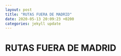 ```yaml
---
layout: post
title: "RUTAS FUERA DE MADRID"
date: 2020-05-13 20:09:23 +0200
categories: jekyll update
---
```


# RUTAS FUERA DE MADRID
